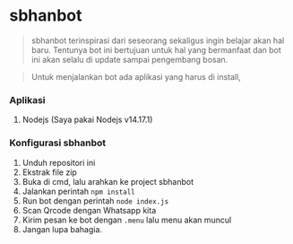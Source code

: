 # sbhanbot

> sbhanbot terinspirasi dari seseorang sekaligus ingin belajar akan hal baru. Tentunya bot ini bertujuan untuk hal yang bermanfaat dan bot ini akan selalu di update sampai pengembang bosan.

> Untuk menjalankan bot ada aplikasi yang harus di install,

### Aplikasi

1. Nodejs (Saya pakai Nodejs v14.17.1)

### Konfigurasi sbhanbot

1. Unduh repositori ini
2. Ekstrak file zip
3. Buka di cmd, lalu arahkan ke project sbhanbot
4. Jalankan perintah `npm install`
5. Run bot dengan perintah `node index.js`
6. Scan Qrcode dengan Whatsapp kita
7. Kirim pesan ke bot dengan `.menu` lalu menu akan muncul
8. Jangan lupa bahagia.
